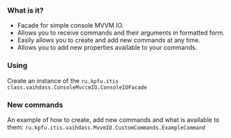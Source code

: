 ### What is it?
- Facade for simple console MVVM IO.
- Allows you to receive commands and their arguments in formatted form.
- Easily allows you to create and add new commands at any time.
- Allows you to add new properties available to your commands.
### Using
Create an instance of the `ru.kpfu.itis class.vaihdass.ConsoleMvccmIO.ConsoleIOFacade`
### New commands
An example of how to create, add new commands and what is available to them:
`ru.kpfu.itis.vaihdass.MvvmIO.CustomCommands.ExampleCommand`